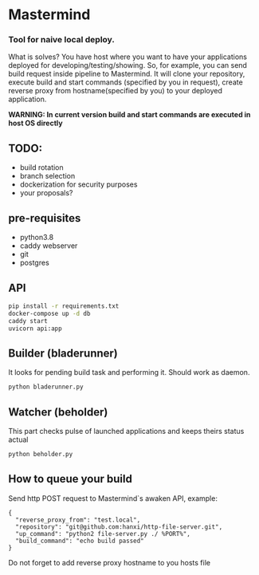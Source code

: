 # Mastermind
### Tool for naive local deploy.
What is solves? You have host where you want to have your applications deployed
for developing/testing/showing. So, for example, you can send build request inside
pipeline to Mastermind. It will clone your repository, execute build and start commands
(specified by you in request), create reverse proxy from hostname(specified by you)
 to your deployed application.

**WARNING: In current version build and start commands are executed in host OS directly**

## TODO:
 - build rotation
 - branch selection
 - dockerization for security purposes
 - your proposals?


## pre-requisites
 - python3.8
 - caddy webserver
 - git
 - postgres

## API
```sh
pip install -r requirements.txt
docker-compose up -d db
caddy start
uvicorn api:app
```

## Builder (bladerunner)
It looks for pending build task and performing it. Should work as daemon.
```sh
python bladerunner.py
```

## Watcher (beholder)
This part checks pulse of launched applications and keeps theirs status actual
```sh
python beholder.py
```

## How to queue your build
Send http POST request to Mastermind`s awaken API, example:
```
{
  "reverse_proxy_from": "test.local",
  "repository": "git@github.com:hanxi/http-file-server.git",
  "up_command": "python2 file-server.py ./ %PORT%",
  "build_command": "echo build passed"
}
```
Do not forget to add reverse proxy hostname to you hosts file
